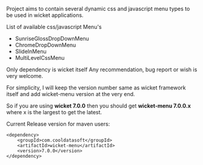 Project aims to contain several dynamic css and javascript menu types to be used in wicket applications.


List of available css/javascript Menu's

* SunriseGlossDropDownMenu
* ChromeDropDownMenu
* SlideInMenu
* MultiLevelCssMenu


Only dependency is wicket itself 
Any recommendation, bug report or wish is very welcome.

For simplicity, I will keep the version number same as wicket framework itself and add wicket-menu version at the very end.

So if you are using **wicket 7.0.0** then you should get **wicket-menu 7.0.0.x** where x is the largest to get the latest.


Current Release version for maven users:

```
<dependency>
	<groupId>com.cooldatasoft</groupId>
	<artifactId>wicket-menu</artifactId>
	<version>7.0.0</version>
</dependency>
```
